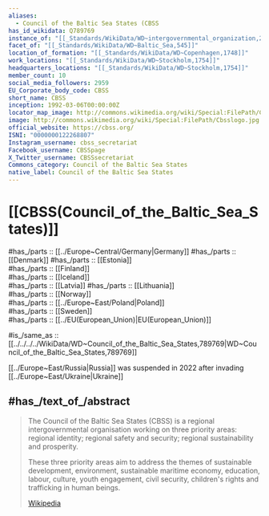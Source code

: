 ```yaml
---
aliases:
  - Council of the Baltic Sea States (CBSS
has_id_wikidata: Q789769
instance_of: "[[_Standards/WikiData/WD~intergovernmental_organization,245065]]"
facet_of: "[[_Standards/WikiData/WD~Baltic_Sea,545]]"
location_of_formation: "[[_Standards/WikiData/WD~Copenhagen,1748]]"
work_locations: "[[_Standards/WikiData/WD~Stockholm,1754]]"
headquarters_locations: "[[_Standards/WikiData/WD~Stockholm,1754]]"
member_count: 10
social_media_followers: 2959
EU_Corporate_body_code: CBSS
short_name: CBSS
inception: 1992-03-06T00:00:00Z
locator_map_image: http://commons.wikimedia.org/wiki/Special:FilePath/CBSS-members.svg
image: http://commons.wikimedia.org/wiki/Special:FilePath/Cbsslogo.jpg
official_website: https://cbss.org/
ISNI: "0000000122268807"
Instagram_username: cbss_secretariat
Facebook_username: CBSSpage
X_Twitter_username: CBSSsecretariat
Commons_category: Council of the Baltic Sea States
native_label: Council of the Baltic Sea States
---
```


# [[CBSS(Council_of_the_Baltic_Sea_States)]] 

#has_/parts :: [[../Europe~Central/Germany|Germany]] 
#has_/parts :: [[Denmark]] 
#has_/parts :: [[Estonia]]  
#has_/parts :: [[Finland]]  
#has_/parts :: [[Iceland]]  
#has_/parts :: [[Latvia]] 
#has_/parts :: [[Lithuania]]  
#has_/parts :: [[Norway]]  
#has_/parts :: [[../Europe~East/Poland|Poland]]  
#has_/parts :: [[Sweden]]  
#has_/parts :: [[../EU(European_Union)|EU(European_Union)]]   

#is_/same_as :: [[../../../../WikiData/WD~Council_of_the_Baltic_Sea_States,789769|WD~Council_of_the_Baltic_Sea_States,789769]] 

[[../Europe~East/Russia|Russia]] was suspended in 2022 after invading [[../Europe~East/Ukraine|Ukraine]] 

## #has_/text_of_/abstract 

> The Council of the Baltic Sea States (CBSS) is a regional intergovernmental organisation 
> working on three priority areas: regional identity; regional safety and security; 
> regional sustainability and prosperity. 
>
> These three priority areas aim to address the themes of sustainable development, 
> environment, sustainable maritime economy, education, labour, culture, 
> youth engagement, civil security, children's rights and trafficking in human beings.
>
> [Wikipedia](https://en.wikipedia.org/wiki/Council%20of%20the%20Baltic%20Sea%20States) 

